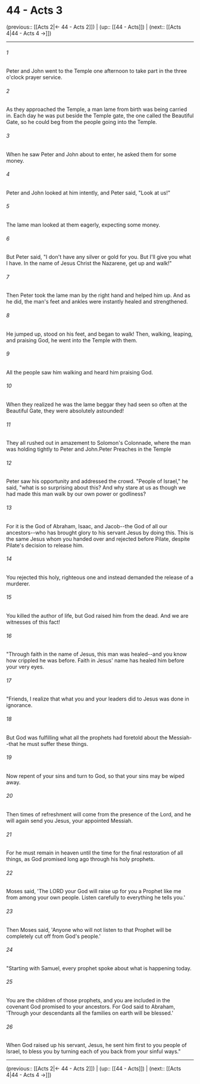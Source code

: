 # 44 - Acts 3

(previous:: [[Acts 2|← 44 - Acts 2]]) | (up:: [[44 - Acts]]) | (next:: [[Acts 4|44 - Acts 4 →]])

***


###### 1 
Peter and John went to the Temple one afternoon to take part in the three o'clock prayer service. 

###### 2 
As they approached the Temple, a man lame from birth was being carried in. Each day he was put beside the Temple gate, the one called the Beautiful Gate, so he could beg from the people going into the Temple. 

###### 3 
When he saw Peter and John about to enter, he asked them for some money. 

###### 4 
Peter and John looked at him intently, and Peter said, "Look at us!" 

###### 5 
The lame man looked at them eagerly, expecting some money. 

###### 6 
But Peter said, "I don't have any silver or gold for you. But I'll give you what I have. In the name of Jesus Christ the Nazarene, get up and walk!" 

###### 7 
Then Peter took the lame man by the right hand and helped him up. And as he did, the man's feet and ankles were instantly healed and strengthened. 

###### 8 
He jumped up, stood on his feet, and began to walk! Then, walking, leaping, and praising God, he went into the Temple with them. 

###### 9 
All the people saw him walking and heard him praising God. 

###### 10 
When they realized he was the lame beggar they had seen so often at the Beautiful Gate, they were absolutely astounded! 

###### 11 
They all rushed out in amazement to Solomon's Colonnade, where the man was holding tightly to Peter and John.Peter Preaches in the Temple 

###### 12 
Peter saw his opportunity and addressed the crowd. "People of Israel," he said, "what is so surprising about this? And why stare at us as though we had made this man walk by our own power or godliness? 

###### 13 
For it is the God of Abraham, Isaac, and Jacob--the God of all our ancestors--who has brought glory to his servant Jesus by doing this. This is the same Jesus whom you handed over and rejected before Pilate, despite Pilate's decision to release him. 

###### 14 
You rejected this holy, righteous one and instead demanded the release of a murderer. 

###### 15 
You killed the author of life, but God raised him from the dead. And we are witnesses of this fact! 

###### 16 
"Through faith in the name of Jesus, this man was healed--and you know how crippled he was before. Faith in Jesus' name has healed him before your very eyes. 

###### 17 
"Friends, I realize that what you and your leaders did to Jesus was done in ignorance. 

###### 18 
But God was fulfilling what all the prophets had foretold about the Messiah--that he must suffer these things. 

###### 19 
Now repent of your sins and turn to God, so that your sins may be wiped away. 

###### 20 
Then times of refreshment will come from the presence of the Lord, and he will again send you Jesus, your appointed Messiah. 

###### 21 
For he must remain in heaven until the time for the final restoration of all things, as God promised long ago through his holy prophets. 

###### 22 
Moses said, 'The LORD your God will raise up for you a Prophet like me from among your own people. Listen carefully to everything he tells you.' 

###### 23 
Then Moses said, 'Anyone who will not listen to that Prophet will be completely cut off from God's people.' 

###### 24 
"Starting with Samuel, every prophet spoke about what is happening today. 

###### 25 
You are the children of those prophets, and you are included in the covenant God promised to your ancestors. For God said to Abraham, 'Through your descendants all the families on earth will be blessed.' 

###### 26 
When God raised up his servant, Jesus, he sent him first to you people of Israel, to bless you by turning each of you back from your sinful ways."

***

(previous:: [[Acts 2|← 44 - Acts 2]]) | (up:: [[44 - Acts]]) | (next:: [[Acts 4|44 - Acts 4 →]])

